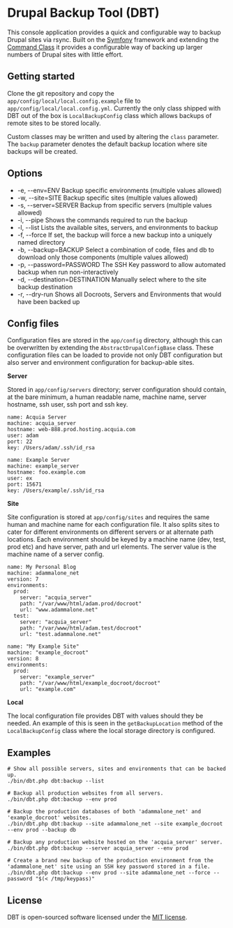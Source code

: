 # Drupal Backup Tool (DBT)

This console application provides a quick and configurable way to backup Drupal sites via rsync. Built on the [Symfony](http://symfony.com/) framework and extending the [Command Class](http://api.symfony.com/2.0/Symfony/Component/Console/Command/Command.html) it provides a configurable way of backing up larger numbers of Drupal sites with little effort.

## Getting started

Clone the git repository and copy the `app/config/local/local.config.example` file to `app/config/local/local.config.yml`. Currently the only class shipped with DBT out of the box is `LocalBackupConfig` class which allows backups of remote sites to be stored locally.

Custom classes may be written and used by altering the `class` parameter. The `backup` parameter denotes the default backup location where site backups will be created.

## Options

*  -e, --env=ENV                  Backup specific environments (multiple values allowed)
*  -w, --site=SITE                Backup specific sites (multiple values allowed)
*  -s, --server=SERVER            Backup from specific servers (multiple values allowed)
*  -i, --pipe                     Shows the commands required to run the backup
*  -l, --list                     Lists the available sites, servers, and environments to backup
*  -f, --force                    If set, the backup will force a new backup into a uniquely named directory
*  -b, --backup=BACKUP            Select a combination of code, files and db to download only those components (multiple values allowed)
*  -p, --password=PASSWORD        The SSH Key password to allow automated backup when run non-interactively
*  -d, --destination=DESTINATION  Manually select where to the site backup destination
*  -r, --dry-run                  Shows all Docroots, Servers and Environments that would have been backed up

## Config files

Configuration files are stored in the `app/config` directory, although this can be overwritten by extending the `AbstractDrupalConfigBase` class. These configuration files can be loaded to provide not only DBT configuration but also server and environment configuration for backup-able sites.

**Server**

Stored in `app/config/servers` directory; server configuration should contain, at the bare minimum, a human readable name, machine name, server hostname, ssh user, ssh port and ssh key.

````
name: Acquia Server
machine: acquia_server
hostname: web-888.prod.hosting.acquia.com
user: adam
port: 22
key: /Users/adam/.ssh/id_rsa
````

````
name: Example Server
machine: example_server
hostname: foo.example.com
user: ex
port: 15671
key: /Users/example/.ssh/id_rsa
````


**Site**

Site configuration is stored at `app/config/sites` and requires the same human and machine name for each configuration file. It also splits sites to cater for different environments on different servers or at alternate path locations. Each environment should be keyed by a machine name (dev, test, prod etc) and have server, path and url elements. The server value is the machine name of a server config.

````
name: My Personal Blog
machine: adammalone_net
version: 7
environments:
  prod:
    server: "acquia_server"
    path: "/var/www/html/adam.prod/docroot"
    url: "www.adammalone.net"
  test:
    server: "acquia_server"
    path: "/var/www/html/adam.test/docroot"
    url: "test.adammalone.net"
````

````
name: "My Example Site"
machine: "example_docroot"
version: 8
environments:
  prod:
    server: "example_server"
    path: "/var/www/html/example_docroot/docroot"
    url: "example.com"
````

**Local**

The local configuration file provides DBT with values should they be needed. An example of this is seen in the `getBackupLocation` method of the `LocalBackupConfig` class where the local storage directory is configured.


## Examples

````
# Show all possible servers, sites and environments that can be backed up.
./bin/dbt.php dbt:backup --list
  
# Backup all production websites from all servers.
./bin/dbt.php dbt:backup --env prod
  
# Backup the production databases of both 'adammalone_net' and 'example_docroot' websites.
./bin/dbt.php dbt:backup --site adammalone_net --site example_docroot --env prod --backup db
  
# Backup any production website hosted on the 'acquia_server' server.
./bin/dbt.php dbt:backup --server acquia_server --env prod
  
# Create a brand new backup of the production environment from the 'adammalone_net' site using an SSH key password stored in a file.
./bin/dbt.php dbt:backup --env prod --site adammalone_net --force --password "$(< /tmp/keypass)"

````

## License

DBT is open-sourced software licensed under the [MIT license](http://opensource.org/licenses/MIT).
